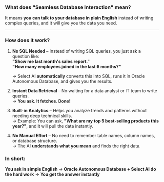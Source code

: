 

### **What does "Seamless Database Interaction" mean?**  
It means **you can talk to your database in plain English** instead of writing complex queries, and it will give you the data you need.  

---

### **How does it work?**
1. **No SQL Needed** – Instead of writing SQL queries, you just ask a question like:  
   **"Show me last month's sales report."**  
   **"How many employees joined in the last 6 months?"**  
   
   → Select AI **automatically** converts this into SQL, runs it in Oracle Autonomous Database, and gives you the results.

2. **Instant Data Retrieval** – No waiting for a data analyst or IT team to write queries.  
   → **You ask. It fetches. Done!**

3. **Built-in Analytics** – Helps you analyze trends and patterns without needing deep technical skills.  
   → Example: You can ask, **"What are my top 5 best-selling products this year?"**, and it will pull the data instantly.

4. **No Manual Effort** – No need to remember table names, column names, or database structure.  
   → The AI **understands what you mean** and finds the right data.

### **In short:**  
**You ask in simple English** → **Oracle Autonomous Database + Select AI do the hard work** → **You get the answer instantly**  

